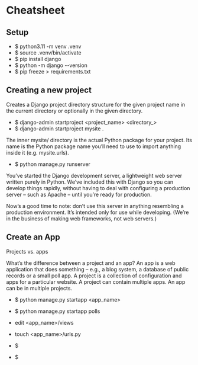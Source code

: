 # Cheatsheet

## Setup

- $ python3.11 -m venv .venv
- $ source .venv/bin/activate
- $ pip install django
- $ python -m django --version
- $ pip freeze > requirements.txt

## Creating a new project

Creates a Django project directory structure for the given project name in the
current directory or optionally in the given directory.

- $ django-admin startproject <project_name> <directory_>
- $ django-admin startproject mysite .

The inner mysite/ directory is the actual Python package for your project. Its name is the Python package name you’ll need to use to import anything inside it (e.g. mysite.urls).

- $ python manage.py runserver

You’ve started the Django development server, a lightweight web server written purely in Python. We’ve included this with Django so you can develop things rapidly, without having to deal with configuring a production server – such as Apache – until you’re ready for production.

Now’s a good time to note: don’t use this server in anything resembling a production environment. It’s intended only for use while developing. (We’re in the business of making web frameworks, not web servers.)

## Create an App

Projects vs. apps

What’s the difference between a project and an app? An app is a web application that does something – e.g., a blog system, a database of public records or a small poll app. A project is a collection of configuration and apps for a particular website. A project can contain multiple apps. An app can be in multiple projects.

- $ python manage.py startapp <app_name>
- $ python manage.py startapp polls

- edit <app_name>/views
- touch <app_name>/urls.py



- $ 
- $ 
